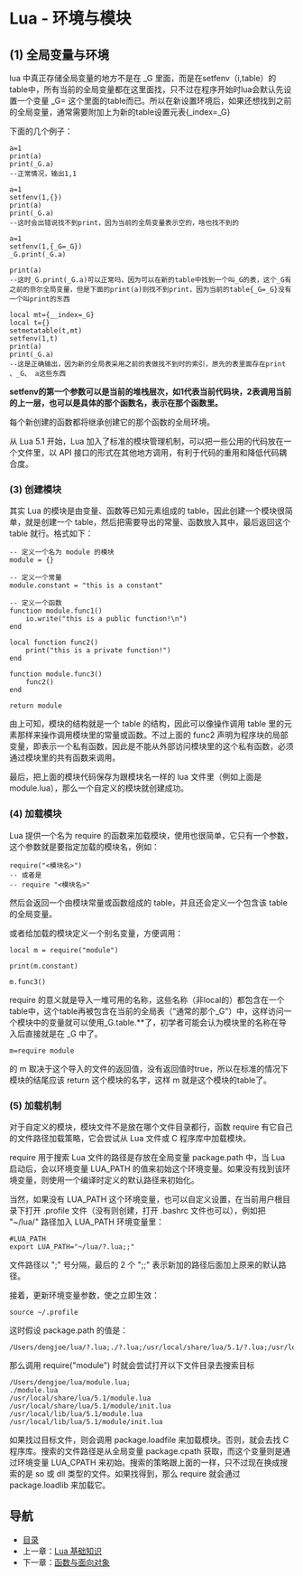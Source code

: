 # Lua - 环境与模块

## (1) 全局变量与环境

lua 中真正存储全局变量的地方不是在 \_G 里面，而是在setfenv（i,table）的table中，所有当前的全局变量都在这里面找，只不过在程序开始时lua会默认先设置一个变量 \_G= 这个里面的table而已。所以在新设置环境后，如果还想找到之前的全局变量，通常需要附加上为新的table设置元表{\_index=\_G}

下面的几个例子：

	a=1
	print(a)
	print(_G.a)
	--正常情况，输出1,1
	
	a=1
	setfenv(1,{})
	print(a)
	print(_G.a)
	--这时会出错说找不到print，因为当前的全局变量表示空的，啥也找不到的
	
	a=1
	setfenv(1,{_G=_G})
	_G.print(_G.a)
	
	print(a)
	--这时_G.print(_G.a)可以正常吗，因为可以在新的table中找到一个叫_G的表，这个_G有之前的奈尔全局变量，但是下面的print(a)则找不到print，因为当前的table{_G=_G}没有一个叫print的东西
	
	local mt={__index=_G}
	local t={}
	setmetatable(t,mt)
	setfenv(1,t)
	print(a)
	print(_G.a)
	--这是正确输出，因为新的全局表采用之前的表做找不到时的索引，原先的表里面存在print 、_G、 a这些东西

**setfenv的第一个参数可以是当前的堆栈层次，如1代表当前代码块，2表调用当前的上一层，也可以是具体的那个函数名，表示在那个函数里。**

每个新创建的函数都将继承创建它的那个函数的全局环境。

从 Lua 5.1 开始，Lua 加入了标准的模块管理机制，可以把一些公用的代码放在一个文件里，以 API 接口的形式在其他地方调用，有利于代码的重用和降低代码耦合度。

### (3) 创建模块

其实 Lua 的模块是由变量、函数等已知元素组成的 table，因此创建一个模块很简单，就是创建一个 table，然后把需要导出的常量、函数放入其中，最后返回这个 table 就行。格式如下：

	-- 定义一个名为 module 的模块
	module = {}
	 
	-- 定义一个常量
	module.constant = "this is a constant"
	 
	-- 定义一个函数
	function module.func1()
	    io.write("this is a public function!\n")
	end
	 
	local function func2()
	    print("this is a private function!")
	end
	 
	function module.func3()
	    func2()
	end
	 
	return module

由上可知，模块的结构就是一个 table 的结构，因此可以像操作调用 table 里的元素那样来操作调用模块里的常量或函数。不过上面的 func2 声明为程序块的局部变量，即表示一个私有函数，因此是不能从外部访问模块里的这个私有函数，必须通过模块里的共有函数来调用。

最后，把上面的模块代码保存为跟模块名一样的 lua 文件里（例如上面是 module.lua），那么一个自定义的模块就创建成功。

### (4) 加载模块

Lua 提供一个名为 require 的函数来加载模块，使用也很简单，它只有一个参数，这个参数就是要指定加载的模块名，例如：

	require("<模块名>")
	-- 或者是
	-- require "<模块名>"

然后会返回一个由模块常量或函数组成的 table，并且还会定义一个包含该 table 的全局变量。

或者给加载的模块定义一个别名变量，方便调用：

	local m = require("module")
	 
	print(m.constant)
	 
	m.func3()

require 的意义就是导入一堆可用的名称，这些名称（非local的）都包含在一个table中，这个table再被包含在当前的全局表（“通常的那个_G”）中，这样访问一个模块中的变量就可以使用_G.table.**了，初学者可能会认为模块里的名称在导入后直接就是在 _G 中了。

	m=require module 

的 m 取决于这个导入的文件的返回值，没有返回值时true，所以在标准的情况下模块的结尾应该 return 这个模块的名字，这样 m 就是这个模块的table了。

### (5) 加载机制

对于自定义的模块，模块文件不是放在哪个文件目录都行，函数 require 有它自己的文件路径加载策略，它会尝试从 Lua 文件或 C 程序库中加载模块。

require 用于搜索 Lua 文件的路径是存放在全局变量 package.path 中，当 Lua 启动后，会以环境变量 LUA_PATH 的值来初始这个环境变量。如果没有找到该环境变量，则使用一个编译时定义的默认路径来初始化。

当然，如果没有 LUA_PATH 这个环境变量，也可以自定义设置，在当前用户根目录下打开 .profile 文件（没有则创建，打开 .bashrc 文件也可以），例如把 "~/lua/" 路径加入 LUA_PATH 环境变量里：

	#LUA_PATH
	export LUA_PATH="~/lua/?.lua;;"

文件路径以 ";" 号分隔，最后的 2 个 ";;" 表示新加的路径后面加上原来的默认路径。

接着，更新环境变量参数，使之立即生效：

	source ~/.profile

这时假设 package.path 的值是：
	
	/Users/dengjoe/lua/?.lua;./?.lua;/usr/local/share/lua/5.1/?.lua;/usr/local/share/lua/5.1/?/init.lua;/usr/local/lib/lua/5.1/?.lua;/usr/local/lib/lua/5.1/?/init.lua

那么调用 require("module") 时就会尝试打开以下文件目录去搜索目标

	/Users/dengjoe/lua/module.lua;
	./module.lua
	/usr/local/share/lua/5.1/module.lua
	/usr/local/share/lua/5.1/module/init.lua
	/usr/local/lib/lua/5.1/module.lua
	/usr/local/lib/lua/5.1/module/init.lua

如果找过目标文件，则会调用 package.loadfile 来加载模块。否则，就会去找 C 程序库。搜索的文件路径是从全局变量 package.cpath 获取，而这个变量则是通过环境变量 LUA_CPATH 来初始。搜索的策略跟上面的一样，只不过现在换成搜索的是 so 或 dll 类型的文件。如果找得到，那么 require 就会通过 package.loadlib 来加载它。

## 导航
* [目录](00.md)
* 上一章：[Lua 基础知识](01.md)
* 下一章：[函数与面向对象](03.md)